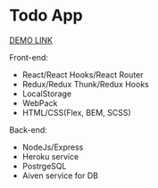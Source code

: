 # Todo App
[DEMO LINK](https://express-react-redux-postgres.herokuapp.com/)

Front-end:
- React/React Hooks/React Router
- Redux/Redux Thunk/Redux Hooks
- LocalStorage
- WebPack
- HTML/CSS(Flex, BEM, SCSS)

 Back-end:
- NodeJs/Express
- Heroku service
- PostrgeSQL
- Aiven service for DB